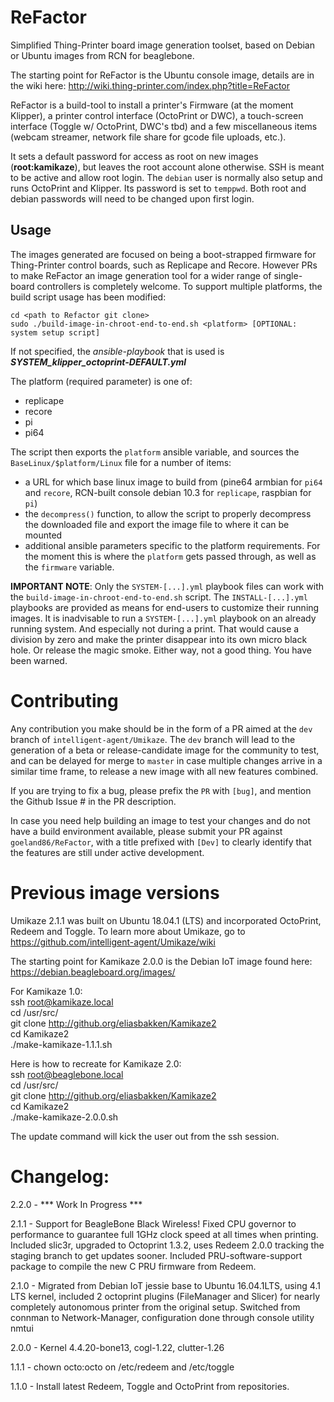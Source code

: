 # ReFactor
Simplified Thing-Printer board image generation toolset, based on Debian or Ubuntu images from RCN for beaglebone.

The starting point for ReFactor is the Ubuntu console image, details are in the wiki here:
http://wiki.thing-printer.com/index.php?title=ReFactor

ReFactor is a build-tool to install a printer's Firmware (at the moment Klipper), a printer control interface (OctoPrint or DWC), a touch-screen interface (Toggle w/ OctoPrint, DWC's tbd) and a few miscellaneous items (webcam streamer, network file share for gcode file uploads, etc.). 

It sets a default password for access as root on new images (**root:kamikaze**), but leaves the root account alone otherwise.
SSH is meant to be active and allow root login. The `debian` user is normally also setup and runs OctoPrint and Klipper. Its password is set to `temppwd`. Both root and debian passwords will need to be changed upon first login.

## Usage

The images generated are focused on being a boot-strapped firmware for Thing-Printer control boards, such as Replicape and Recore. However PRs to make ReFactor an image generation tool for a wider range of single-board controllers is completely welcome. To support multiple platforms, the build script usage has been modified:
```
cd <path to Refactor git clone>
sudo ./build-image-in-chroot-end-to-end.sh <platform> [OPTIONAL: system setup script]
```
If not specified, the _ansible-playbook_ that is used is ___SYSTEM_klipper_octoprint-DEFAULT.yml___

The platform (required parameter) is one of:
 * replicape
 * recore
 * pi
 * pi64

The script then exports the `platform` ansible variable, and sources the `BaseLinux/$platform/Linux` file for a number of items:
* a URL for which base linux image to build from (pine64 armbian for `pi64` and `recore`, RCN-built console debian 10.3 for `replicape`, raspbian for `pi`)
* the `decompress()` function, to allow the script to properly decompress the downloaded file and export the image file to where it can be mounted
* additional ansible parameters specific to the platform requirements. For the moment this is where the `platform` gets passed through, as well as the `firmware` variable.

**IMPORTANT NOTE**: Only the `SYSTEM-[...].yml` playbook files can work with the `build-image-in-chroot-end-to-end.sh` script. The `INSTALL-[...].yml` playbooks are provided as means for end-users to customize their running images. It is inadvisable to run a `SYSTEM-[...].yml` playbook on an already running system. And especially not during a print. That would cause a division by zero and make the printer disappear into its own micro black hole. Or release the magic smoke. Either way, not a good thing. You have been warned.

# Contributing

Any contribution you make should be in the form of a PR aimed at the `dev` branch of `intelligent-agent/Umikaze`. The `dev` branch will lead to the generation of a beta or release-candidate image for the community to test, and can be delayed for merge to `master` in case multiple changes arrive in a similar time frame, to release a new image with all new features combined.

If you are trying to fix a bug, please prefix the `PR` with `[bug]`, and mention the Github Issue # in the PR description.

In case you need help building an image to test your changes and do not have a build environment available, please submit your PR against `goeland86/ReFactor`, with a title prefixed with `[Dev]` to clearly identify that the features are still under active development.

# Previous image versions

Umikaze 2.1.1 was built on Ubuntu 18.04.1 (LTS) and incorporated OctoPrint, Redeem and Toggle.
To learn more about Umikaze, go to https://github.com/intelligent-agent/Umikaze/wiki

The starting point for Kamikaze 2.0.0 is the Debian IoT image found here: 
https://debian.beagleboard.org/images/

For Kamikaze 1.0:  
    ssh root@kamikaze.local  
    cd /usr/src/  
    git clone http://github.org/eliasbakken/Kamikaze2  
    cd Kamikaze2  
    ./make-kamikaze-1.1.1.sh  

Here is how to recreate for Kamikaze 2.0:  
    ssh root@beaglebone.local  
    cd /usr/src/  
    git clone http://github.org/eliasbakken/Kamikaze2  
    cd Kamikaze2  
    ./make-kamikaze-2.0.0.sh  


The update command will kick the user out from the ssh session. 

# Changelog: 
2.2.0 - *** Work In Progress ***


2.1.1 - Support for BeagleBone Black Wireless! Fixed CPU governor to performance to guarantee full 1GHz clock speed at all times when printing. Included slic3r, upgraded to Octoprint 1.3.2, uses Redeem 2.0.0 tracking the staging branch to get updates sooner. Included PRU-software-support package to compile the new C PRU firmware from Redeem.

2.1.0 - Migrated from Debian IoT jessie base to Ubuntu 16.04.1LTS, using 4.1 LTS kernel, included 2 octoprint plugins (FileManager and Slicer) for nearly completely autonomous printer from the original setup. Switched from connman to Network-Manager, configuration done through console utility nmtui

2.0.0 - Kernel 4.4.20-bone13, cogl-1.22, clutter-1.26

1.1.1 - chown octo:octo on /etc/redeem and /etc/toggle

1.1.0 - Install latest Redeem, Toggle and OctoPrint from repositories. 


